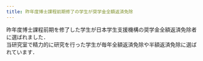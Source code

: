 ```yaml
---
title: 昨年度博士課程前期修了の学生が奨学金全額返済免除
---
```


昨年度博士課程前期を修了した学生が日本学生支援機構の奨学金全額返済免除者に選ばれました．
<br>
当研究室で精力的に研究を行った学生が毎年全額返済免除や半額返済免除に選ばれています．
